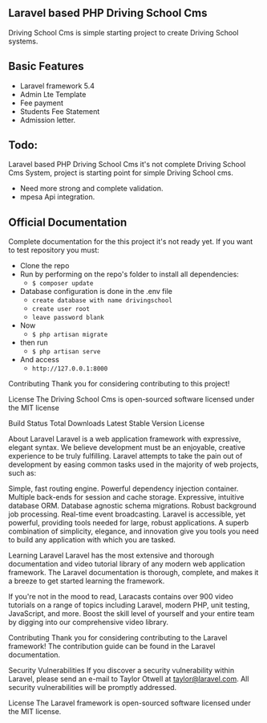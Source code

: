## Laravel based PHP Driving School Cms

Driving School Cms is simple starting project to create Driving School systems.

## Basic Features

- Laravel framework 5.4
- Admin Lte Template
- Fee payment 
- Students Fee Statement
- Admission letter. 


##  Todo:
Laravel based PHP Driving School Cms it's not complete Driving School Cms System,
project is starting point for simple Driving School cms.

- Need more strong and complete validation.
- mpesa Api integration.


## Official Documentation

Complete documentation for the this project it's not ready yet.
If you want to test repository you must:
* Clone the repo
* Run by performing on the repo's folder to install all dependencies:
  * `$ composer update`
* Database configuration is done in the .env file
  * `create database with name drivingschool`
  * `create user root`
  * `leave password blank`
* Now
  * `$ php artisan migrate`
* then run
  * `$ php artisan serve`  
* And access
  * `http://127.0.0.1:8000`

Contributing
Thank you for considering contributing to this project!

License
The Driving School Cms is open-sourced software licensed under the MIT license



Build Status Total Downloads Latest Stable Version License

About Laravel
Laravel is a web application framework with expressive, elegant syntax. We believe development must be an enjoyable, creative experience to be truly fulfilling. Laravel attempts to take the pain out of development by easing common tasks used in the majority of web projects, such as:

Simple, fast routing engine.
Powerful dependency injection container.
Multiple back-ends for session and cache storage.
Expressive, intuitive database ORM.
Database agnostic schema migrations.
Robust background job processing.
Real-time event broadcasting.
Laravel is accessible, yet powerful, providing tools needed for large, robust applications. A superb combination of simplicity, elegance, and innovation give you tools you need to build any application with which you are tasked.

Learning Laravel
Laravel has the most extensive and thorough documentation and video tutorial library of any modern web application framework. The Laravel documentation is thorough, complete, and makes it a breeze to get started learning the framework.

If you're not in the mood to read, Laracasts contains over 900 video tutorials on a range of topics including Laravel, modern PHP, unit testing, JavaScript, and more. Boost the skill level of yourself and your entire team by digging into our comprehensive video library.

Contributing
Thank you for considering contributing to the Laravel framework! The contribution guide can be found in the Laravel documentation.

Security Vulnerabilities
If you discover a security vulnerability within Laravel, please send an e-mail to Taylor Otwell at taylor@laravel.com. All security vulnerabilities will be promptly addressed.

License
The Laravel framework is open-sourced software licensed under the MIT license.
